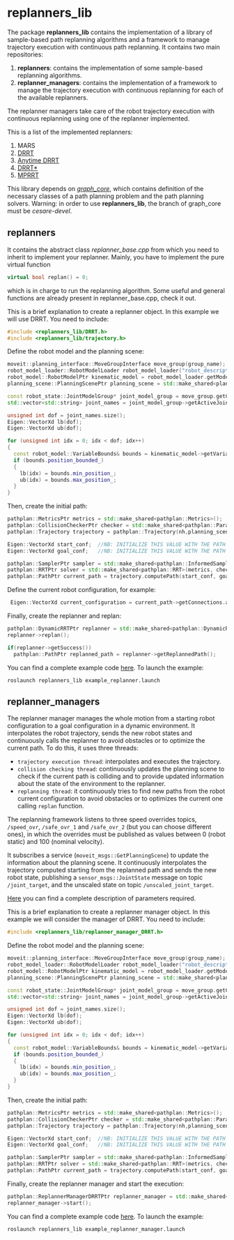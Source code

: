 # **replanners_lib**

The package **replanners_lib** contains the implementation of a library of sample-based path replanning algorithms and a framework to manage trajectory execution with continuous path replanning.
It contains two main repositories:
1. **replanners**: contains the implementation of some sample-based replanning algorithms.
2. **replanner_managers**: contains the implementation of a framework to manage the trajectory execution with continuous replanning for each of the available replanners.

 The replanner managers take care of the robot trajectory execution with continuous replanning using one of the replanner implemented.

 This is a list of the implemented replanners:

 1. MARS
 2. [DRRT](https://ieeexplore.ieee.org/document/1641879)
 3. [Anytime DRRT](https://ieeexplore.ieee.org/document/4209270)
 4. [DRRT*](https://ieeexplore.ieee.org/document/8122814)
 5. [MPRRT](https://ieeexplore.ieee.org/document/7027233)

This library depends on [*graph_core*](https://github.com/JRL-CARI-CNR-UNIBS/cari_motion_planning/tree/cesare-devel/graph_core), which contains definition of the necessary classes of a path planning problem and the path planning solvers. Warning: in order to use **replanners_lib**, the branch of graph_core must be *cesare-devel*.

## replanners
It contains the abstract class *replanner_base.cpp* from which you need to inherit to implement your replanner.
Mainly, you have to implement the pure virtual function
```cpp
virtual bool replan() = 0;
```
which is in charge to run the replanning algorithm. Some useful and general functions are already present in replanner_base.cpp, check it out.

This is a brief explanation to create a replanner object. In this example we will use DRRT.
You need to include:
```cpp
#include <replanners_lib/DRRT.h>
#include <replanners_lib/trajectory.h>
```
Define the robot model and the planning scene:
```cpp
moveit::planning_interface::MoveGroupInterface move_group(group_name);
robot_model_loader::RobotModelLoader robot_model_loader("robot_description");
robot_model::RobotModelPtr kinematic_model = robot_model_loader.getModel();
planning_scene::PlanningScenePtr planning_scene = std::make_shared<planning_scene::PlanningScene>(kinematic_model);

const robot_state::JointModelGroup* joint_model_group = move_group.getCurrentState()->getJointModelGroup(group_name);
std::vector<std::string> joint_names = joint_model_group->getActiveJointModelNames();

unsigned int dof = joint_names.size();
Eigen::VectorXd lb(dof);
Eigen::VectorXd ub(dof);

for (unsigned int idx = 0; idx < dof; idx++)
{
  const robot_model::VariableBounds& bounds = kinematic_model->getVariableBounds(joint_names.at(idx));
  if (bounds.position_bounded_)
  {
    lb(idx) = bounds.min_position_;
    ub(idx) = bounds.max_position_;
  }
}
```

Then, create the initial path:
```cpp
pathplan::MetricsPtr metrics = std::make_shared<pathplan::Metrics>();
pathplan::CollisionCheckerPtr checker = std::make_shared<pathplan::ParallelMoveitCollisionChecker>(planning_scene, group_name);
pathplan::Trajectory trajectory = pathplan::Trajectory(nh,planning_scene,group_name);

Eigen::VectorXd start_conf;  //NB: INITIALIZE THIS VALUE WITH THE PATH START CONFIGURATION
Eigen::VectorXd goal_conf;   //NB: INITIALIZE THIS VALUE WITH THE PATH STOP CONFIGURATION

pathplan::SamplerPtr sampler = std::make_shared<pathplan::InformedSampler>(start_conf, goal_conf, lb, ub);
pathplan::RRTPtr solver = std::make_shared<pathplan::RRT>(metrics, checker, sampler); //NB: you can chose a different planner among those of graph_core
pathplan::PathPtr current_path = trajectory.computePath(start_conf, goal_conf,solver,optimize); //optimize = true to optimize with RRT* rewire and shortcutting
```
Define the current robot configuration, for example:
```cpp
 Eigen::VectorXd current_configuration = current_path->getConnections.at(0)->getChild()->getConfiguration();
```
Finally, create the replanner and replan:
```cpp
pathplan::DynamicRRTPtr replanner = std::make_shared<pathplan::DynamicRRT>(current_configuration,current_path,max_time,solver); //max_time is the maximum time for replanning
replanner->replan();

if(replanner->getSuccess())
  pathplan::PathPtr replanned_path = replanner->getReplannedPath();
```
You can find a complete example code [here](https://github.com/JRL-CARI-CNR-UNIBS/replanning_strategies/blob/master/replanners_lib/examples/example_replanner.cpp). To launch the example:
```
roslaunch replanners_lib example_replanner.launch
```

## replanner_managers
The replanner manager manages the whole motion from a starting robot configuration to a goal configuration in a dynamic environment. It interpolates the robot trajectory, sends the new robot states and continuously calls the replanner to avoid obstacles or to optimize the current path. To do this, it uses three threads:
- `trajectory execution thread`: interpolates and executes the trajectory.
- `collision checking thread`: continuously updates the planning scene to check if the current path is colliding and to provide updated information about the state of the environment to the replanner.
- `replanning thread`: it continuously tries to find new paths from the robot current configuration to avoid obstacles or to optimizes the current one calling `replan` function.

The replanning framework listens to three speed overrides topics, `/speed_ovr`, `/safe_ovr_1` and `/safe_ovr_2` (but you can choose different ones), in which the overrides must be published as values between 0 (robot static) and 100 (nominal velocity).

It subscribes a service (`moveit_msgs::GetPlanningScene`) to update the information about the planning scene.
It continuously interpolates the trajectory computed starting from the replanned path and sends the new robot state, publishing a `sensor_msgs::JointState` message on topic `/joint_target`, and the unscaled state on topic `/unscaled_joint_target`.

[Here](https://github.com/JRL-CARI-CNR-UNIBS/replanning_strategies/blob/master/replanners_lib/examples/config/complete_list_of_parameters_for_replanner_manager.yaml) you can find a complete description of parameters required.

This is a brief explanation to create a replanner manager object. In this example we will consider the manager of DRRT.
You need to include:
```cpp
#include <replanners_lib/replanner_manager_DRRT.h>
```
Define the robot model and the planning scene:
```cpp
moveit::planning_interface::MoveGroupInterface move_group(group_name);
robot_model_loader::RobotModelLoader robot_model_loader("robot_description");
robot_model::RobotModelPtr kinematic_model = robot_model_loader.getModel();
planning_scene::PlanningScenePtr planning_scene = std::make_shared<planning_scene::PlanningScene>(kinematic_model);

const robot_state::JointModelGroup* joint_model_group = move_group.getCurrentState()->getJointModelGroup(group_name);
std::vector<std::string> joint_names = joint_model_group->getActiveJointModelNames();

unsigned int dof = joint_names.size();
Eigen::VectorXd lb(dof);
Eigen::VectorXd ub(dof);

for (unsigned int idx = 0; idx < dof; idx++)
{
  const robot_model::VariableBounds& bounds = kinematic_model->getVariableBounds(joint_names.at(idx));
  if (bounds.position_bounded_)
  {
    lb(idx) = bounds.min_position_;
    ub(idx) = bounds.max_position_;
  }
}
```

Then, create the initial path:
```cpp
pathplan::MetricsPtr metrics = std::make_shared<pathplan::Metrics>();
pathplan::CollisionCheckerPtr checker = std::make_shared<pathplan::ParallelMoveitCollisionChecker>(planning_scene, group_name);
pathplan::Trajectory trajectory = pathplan::Trajectory(nh,planning_scene,group_name);

Eigen::VectorXd start_conf;  //NB: INITIALIZE THIS VALUE WITH THE PATH START CONFIGURATION
Eigen::VectorXd goal_conf;   //NB: INITIALIZE THIS VALUE WITH THE PATH STOP CONFIGURATION

pathplan::SamplerPtr sampler = std::make_shared<pathplan::InformedSampler>(start_conf, goal_conf, lb, ub);
pathplan::RRTPtr solver = std::make_shared<pathplan::RRT>(metrics, checker, sampler);
pathplan::PathPtr current_path = trajectory.computePath(start_conf, goal_conf,solver,optimize); //optimize = true to optimize with RRT* rewire and shortcutting
```
Finally, create the replanner manager and start the execution:
```cpp
pathplan::ReplannerManagerDRRTPtr replanner_manager = std::make_shared<pathplan::ReplannerManagerDRRT>(current_path, solver, nh);
replanner_manager->start();
```
You can find a complete example code [here](https://github.com/JRL-CARI-CNR-UNIBS/replanning_strategies/blob/master/replanners_lib/examples/example_replanner_manager.cpp). To launch the example:
```
roslaunch replanners_lib example_replanner_manager.launch
```
